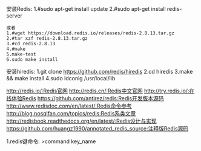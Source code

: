 安装Redis:
	1.#sudo apt-get install update
	2.#sudo apt-get install redis-server

	或者
	1.#wget https://download.redis.io/releases/redis-2.8.13.tar.gz
	2.#tar xzf redis-2.8.13.tar.gz
	3.#cd redis-2.8.13
	4.#make
	5.make-test
	6.sudo make install

安装hiredis:
	1.git clone https://github.com/redis/hiredis
	2.cd hiredis
	3.make && make install
	4.sudo ldconig /usr/local/lib

http://redis.io/:Redis官网
http://redis.cn/:Redis中文官网
http://try.redis.io/:在线体验Redis
https://github.com/antirez/redis:Redis开发版本源码
http://www.redisdoc.com/en/latest/:Redis命令参考
http://blog.nosqlfan.com/topics/redis:Redis系类文章
http://redisbook.readthedocs.org/en/latest/:Redis设计与实现
https://github.com/huangz1990/annotated_redis_source:注释版Redis源码


1.redis键命令: >command key_name
